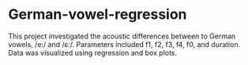 # German-vowel-regression

This project investigated the acoustic differences between to German vowels, /e:/ and  /ɛ:/. Parameters included f1, f2, f3, f4, f0, and duration. Data was visualized using regression and box plots. 
